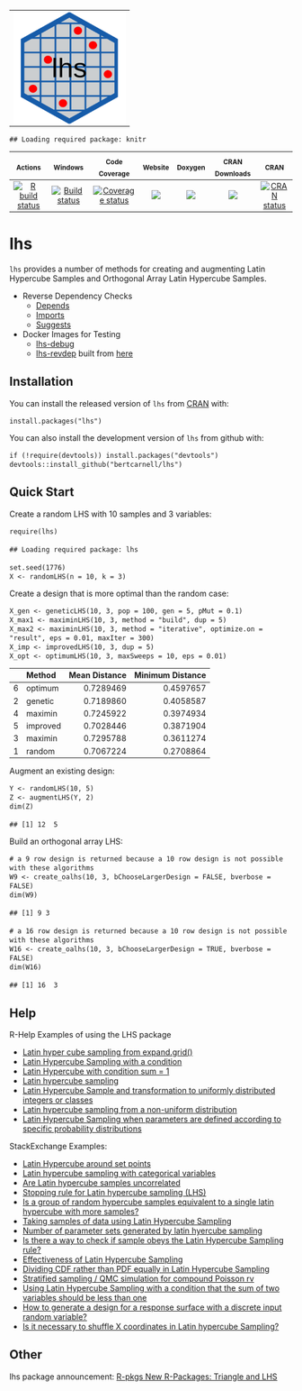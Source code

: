 <div>
<table>
<tr>
<td>
<img align="left" width="200" height="200" src="logo.svg"/>
</td>
</tr>
</table>
</div>

    ## Loading required package: knitr

<table>
<thead>
<tr class="header">
<th style="text-align: center;"><sub>Actions</sub></th>
<th style="text-align: center;"><sub>Windows</sub></th>
<th style="text-align: center;"><sub>Code Coverage</sub></th>
<th style="text-align: center;"><sub>Website</sub></th>
<th style="text-align: center;"><sub>Doxygen</sub></th>
<th style="text-align: center;"><sub>CRAN Downloads</sub></th>
<th style="text-align: center;"><sub>CRAN</sub></th>
</tr>
</thead>
<tbody>
<tr class="odd">
<td style="text-align: center;"><a href="https://github.com/bertcarnell/lhs/actions"><img src="https://github.com/bertcarnell/lhs/workflows/R-CMD-check/badge.svg" alt="R build status" /></a></td>
<td style="text-align: center;"><a href="https://ci.appveyor.com/project/bertcarnell/lhs/branch/master"><img src="https://ci.appveyor.com/api/projects/status/5h8gjnq6a30r8y37/branch/master?svg=true" alt="Build status" /></a></td>
<td style="text-align: center;"><a href="https://codecov.io/github/bertcarnell/lhs?branch=master"><img src="https://codecov.io/gh/bertcarnell/lhs/branch/master/graph/badge.svg" alt="Coverage status" /></a></td>
<td style="text-align: center;"><a href="https://bertcarnell.github.io/lhs/"><img src="https://img.shields.io/badge/pkgdown-lhs-blue.svg" /></a></td>
<td style="text-align: center;"><a href="https://bertcarnell.github.io/lhs/html/index.html"><img src="https://img.shields.io/badge/Doxygen-lhs-blue.svg" /></a></td>
<td style="text-align: center;"><a href="https://cran.r-project.org/package=lhs"><img src="https://cranlogs.r-pkg.org/badges/lhs" /></a></td>
<td style="text-align: center;"><a href="https://cran.r-project.org/package=lhs"><img src="https://www.r-pkg.org/badges/version/lhs" alt="CRAN status" /></a></td>
</tr>
</tbody>
</table>

lhs
===

`lhs` provides a number of methods for creating and augmenting Latin
Hypercube Samples and Orthogonal Array Latin Hypercube Samples.

-   Reverse Dependency Checks
    -   [Depends](etc/revdep_README_Depends.md)
    -   [Imports](etc/revdep_README_Imports.md)
    -   [Suggests](etc/revdep_README_Suggests.md)
-   Docker Images for Testing
    -   [lhs-debug](https://hub.docker.com/repository/docker/bertcarnell/lhs-debug)
    -   [lhs-revdep](https://hub.docker.com/repository/docker/bertcarnell/lhs_revdep)
        built from [here](https://github.com/bertcarnell/r-debug)

Installation
------------

You can install the released version of `lhs` from
[CRAN](https://CRAN.R-project.org) with:

    install.packages("lhs")

You can also install the development version of `lhs` from github with:

    if (!require(devtools)) install.packages("devtools")
    devtools::install_github("bertcarnell/lhs")

Quick Start
-----------

Create a random LHS with 10 samples and 3 variables:

    require(lhs)

    ## Loading required package: lhs

    set.seed(1776)
    X <- randomLHS(n = 10, k = 3)

Create a design that is more optimal than the random case:

    X_gen <- geneticLHS(10, 3, pop = 100, gen = 5, pMut = 0.1)
    X_max1 <- maximinLHS(10, 3, method = "build", dup = 5)
    X_max2 <- maximinLHS(10, 3, method = "iterative", optimize.on = "result", eps = 0.01, maxIter = 300)
    X_imp <- improvedLHS(10, 3, dup = 5)
    X_opt <- optimumLHS(10, 3, maxSweeps = 10, eps = 0.01)

<table>
<thead>
<tr class="header">
<th style="text-align: left;"></th>
<th style="text-align: left;">Method</th>
<th style="text-align: right;">Mean Distance</th>
<th style="text-align: right;">Minimum Distance</th>
</tr>
</thead>
<tbody>
<tr class="odd">
<td style="text-align: left;">6</td>
<td style="text-align: left;">optimum</td>
<td style="text-align: right;">0.7289469</td>
<td style="text-align: right;">0.4597657</td>
</tr>
<tr class="even">
<td style="text-align: left;">2</td>
<td style="text-align: left;">genetic</td>
<td style="text-align: right;">0.7189860</td>
<td style="text-align: right;">0.4058587</td>
</tr>
<tr class="odd">
<td style="text-align: left;">4</td>
<td style="text-align: left;">maximin</td>
<td style="text-align: right;">0.7245922</td>
<td style="text-align: right;">0.3974934</td>
</tr>
<tr class="even">
<td style="text-align: left;">5</td>
<td style="text-align: left;">improved</td>
<td style="text-align: right;">0.7028446</td>
<td style="text-align: right;">0.3871904</td>
</tr>
<tr class="odd">
<td style="text-align: left;">3</td>
<td style="text-align: left;">maximin</td>
<td style="text-align: right;">0.7295788</td>
<td style="text-align: right;">0.3611274</td>
</tr>
<tr class="even">
<td style="text-align: left;">1</td>
<td style="text-align: left;">random</td>
<td style="text-align: right;">0.7067224</td>
<td style="text-align: right;">0.2708864</td>
</tr>
</tbody>
</table>

Augment an existing design:

    Y <- randomLHS(10, 5)
    Z <- augmentLHS(Y, 2)
    dim(Z)

    ## [1] 12  5

Build an orthogonal array LHS:

    # a 9 row design is returned because a 10 row design is not possible with these algorithms
    W9 <- create_oalhs(10, 3, bChooseLargerDesign = FALSE, bverbose = FALSE)
    dim(W9)

    ## [1] 9 3

    # a 16 row design is returned because a 10 row design is not possible with these algorithms
    W16 <- create_oalhs(10, 3, bChooseLargerDesign = TRUE, bverbose = FALSE)
    dim(W16)

    ## [1] 16  3

Help
----

R-Help Examples of using the LHS package

-   [Latin hyper cube sampling from
    expand.grid()](https://stat.ethz.ch/pipermail/r-help/2007-January/124143.html)
-   [Latin Hypercube Sampling with a
    condition](https://stat.ethz.ch/pipermail/r-help/2011-June/279906.html)
-   [Latin Hypercube with condition sum =
    1](https://stat.ethz.ch/pipermail/r-help/2008-November/180929.html)
-   [Latin hypercube
    sampling](https://www.mail-archive.com/r-help@r-project.org/msg192704.html)
-   [Latin Hypercube Sample and transformation to uniformly distributed
    integers or
    classes](https://stat.ethz.ch/pipermail/r-help/2013-October/361263.html)
-   [Latin hypercube sampling from a non-uniform
    distribution](https://stat.ethz.ch/pipermail/r-help/2017-August/448475.html)
-   [Latin Hypercube Sampling when parameters are defined according to
    specific probability
    distributions](https://stat.ethz.ch/pipermail/r-help/2017-June/447266.html)

StackExchange Examples:

-   [Latin Hypercube around set
    points](https://stats.stackexchange.com/questions/370983/latin-hypercube-around-set-points)
-   [Latin hypercube sampling with categorical
    variables](https://stats.stackexchange.com/questions/388963/latin-hypercube-sampling-with-categorical-variables)
-   [Are Latin hypercube samples
    uncorrelated](https://stats.stackexchange.com/questions/147789/are-latin-hypercube-samples-uncorrelated)
-   [Stopping rule for Latin hypercube sampling
    (LHS)](https://stats.stackexchange.com/questions/407262/stopping-rule-for-latin-hypercube-sampling-lhs)
-   [Is a group of random hypercube samples equivalent to a single latin
    hypercube with more
    samples?](https://stats.stackexchange.com/questions/411085/is-a-group-of-random-hypercube-samples-equivalent-to-a-single-latin-hypercube-wi)
-   [Taking samples of data using Latin Hypercube
    Sampling](https://stats.stackexchange.com/questions/439271/taking-samples-of-data-using-latin-hypercube-sampling)
-   [Number of parameter sets generated by latin hyercube
    sampling](https://stats.stackexchange.com/questions/460918/number-of-parameter-sets-generated-by-latin-hyercube-sampling)
-   [Is there a way to check if sample obeys the Latin Hypercube
    Sampling
    rule?](https://stats.stackexchange.com/questions/465492/is-there-a-way-to-check-if-sample-obeys-the-latin-hypercube-sampling-rule)
-   [Effectiveness of Latin Hypercube
    Sampling](https://stats.stackexchange.com/questions/468202/effectiveness-of-latin-hypercube-sampling)
-   [Dividing CDF rather than PDF equally in Latin Hypercube
    Sampling](https://stats.stackexchange.com/questions/468293/dividing-cdf-rather-than-pdf-equally-in-latin-hypercube-sampling)
-   [Stratified sampling / QMC simulation for compound Poisson
    rv](https://stats.stackexchange.com/questions/469963/stratified-sampling-qmc-simulation-for-compound-poisson-rv)
-   [Using Latin Hypercube Sampling with a condition that the sum of two
    variables should be less than
    one](https://stats.stackexchange.com/questions/474911/using-latin-hypercube-sampling-with-a-condition-that-the-sum-of-two-variables-sh)
-   [How to generate a design for a response surface with a discrete
    input random
    variable?](https://stats.stackexchange.com/questions/444997/how-to-generate-a-design-for-a-response-surface-with-a-discrete-input-random-var)
-   [Is it necessary to shuffle X coordinates in Latin hypercube
    Sampling?](https://stats.stackexchange.com/questions/498492/is-it-necessary-to-shuffle-x-coordinates-in-latin-hypercube-sampling-lhc)

Other
-----

lhs package announcement: [R-pkgs New R-Packages: Triangle and
LHS](https://stat.ethz.ch/pipermail/r-packages/2006/000715.html)
